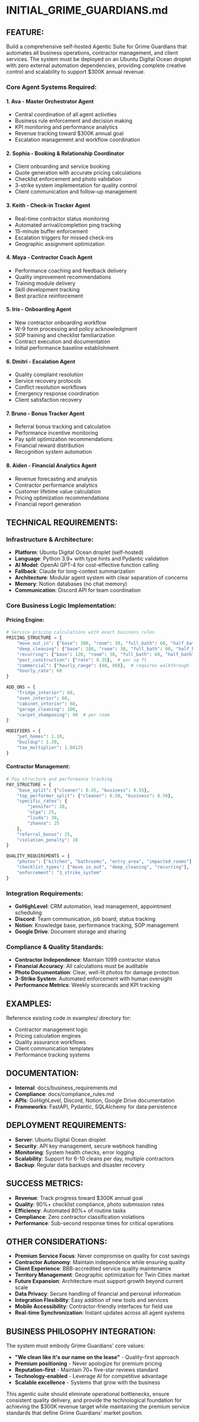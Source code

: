 # INITIAL_GRIME_GUARDIANS.md

## FEATURE:
Build a comprehensive self-hosted Agentic Suite for Grime Guardians that automates all business operations, contractor management, and client services. The system must be deployed on an Ubuntu Digital Ocean droplet with zero external automation dependencies, providing complete creative control and scalability to support $300K annual revenue.

### Core Agent Systems Required:

#### 1. **Ava - Master Orchestrator Agent**
- Central coordination of all agent activities
- Business rule enforcement and decision making
- KPI monitoring and performance analytics
- Revenue tracking toward $300K annual goal
- Escalation management and workflow coordination

#### 2. **Sophia - Booking & Relationship Coordinator**
- Client onboarding and service booking
- Quote generation with accurate pricing calculations
- Checklist enforcement and photo validation
- 3-strike system implementation for quality control
- Client communication and follow-up management

#### 3. **Keith - Check-in Tracker Agent**
- Real-time contractor status monitoring
- Automated arrival/completion ping tracking
- 15-minute buffer enforcement
- Escalation triggers for missed check-ins
- Geographic assignment optimization

#### 4. **Maya - Contractor Coach Agent**
- Performance coaching and feedback delivery
- Quality improvement recommendations
- Training module delivery
- Skill development tracking
- Best practice reinforcement

#### 5. **Iris - Onboarding Agent**
- New contractor onboarding workflow
- W-9 form processing and policy acknowledgment
- SOP training and checklist familiarization
- Contract execution and documentation
- Initial performance baseline establishment

#### 6. **Dmitri - Escalation Agent**
- Quality complaint resolution
- Service recovery protocols
- Conflict resolution workflows
- Emergency response coordination
- Client satisfaction recovery

#### 7. **Bruno - Bonus Tracker Agent**
- Referral bonus tracking and calculation
- Performance incentive monitoring
- Pay split optimization recommendations
- Financial reward distribution
- Recognition system automation

#### 8. **Aiden - Financial Analytics Agent**
- Revenue forecasting and analysis
- Contractor performance analytics
- Customer lifetime value calculation
- Pricing optimization recommendations
- Financial report generation

## TECHNICAL REQUIREMENTS:

### Infrastructure & Architecture:
- **Platform**: Ubuntu Digital Ocean droplet (self-hosted)
- **Language**: Python 3.9+ with type hints and Pydantic validation
- **AI Model**: OpenAI GPT-4 for cost-effective function calling
- **Fallback**: Claude for long-context summarization
- **Architecture**: Modular agent system with clear separation of concerns
- **Memory**: Notion databases (no chat memory)
- **Communication**: Discord API for team coordination

### Core Business Logic Implementation:

#### Pricing Engine:
```python
# Service pricing calculations with exact business rules
PRICING_STRUCTURE = {
    "move_out_in": {"base": 300, "room": 30, "full_bath": 60, "half_bath": 30},
    "deep_cleaning": {"base": 180, "room": 30, "full_bath": 60, "half_bath": 30},
    "recurring": {"base": 120, "room": 30, "full_bath": 60, "half_bath": 30},
    "post_construction": {"rate": 0.35},  # per sq ft
    "commercial": {"hourly_range": (40, 80)},  # requires walkthrough
    "hourly_rate": 60
}

ADD_ONS = {
    "fridge_interior": 60,
    "oven_interior": 60,
    "cabinet_interior": 60,
    "garage_cleaning": 100,
    "carpet_shampooing": 40  # per room
}

MODIFIERS = {
    "pet_homes": 1.10,
    "buildup": 1.20,
    "tax_multiplier": 1.08125
}
```

#### Contractor Management:
```python
# Pay structure and performance tracking
PAY_STRUCTURE = {
    "base_split": {"cleaner": 0.45, "business": 0.55},
    "top_performer_split": {"cleaner": 0.50, "business": 0.50},
    "specific_rates": {
        "jennifer": 28,
        "olga": 25,
        "liuda": 30,
        "zhanna": 25
    },
    "referral_bonus": 25,
    "violation_penalty": 10
}

QUALITY_REQUIREMENTS = {
    "photos": ["kitchen", "bathrooms", "entry_area", "impacted_rooms"],
    "checklist_types": ["move_in_out", "deep_cleaning", "recurring"],
    "enforcement": "3_strike_system"
}
```

### Integration Requirements:
- **GoHighLevel**: CRM automation, lead management, appointment scheduling
- **Discord**: Team communication, job board, status tracking
- **Notion**: Knowledge base, performance tracking, SOP management
- **Google Drive**: Document storage and sharing

### Compliance & Quality Standards:
- **Contractor Independence**: Maintain 1099 contractor status
- **Financial Accuracy**: All calculations must be auditable
- **Photo Documentation**: Clear, well-lit photos for damage protection
- **3-Strike System**: Automated enforcement with human oversight
- **Performance Metrics**: Weekly scorecards and KPI tracking

## EXAMPLES:
Reference existing code in examples/ directory for:
- Contractor management logic
- Pricing calculation engines
- Quality assurance workflows
- Client communication templates
- Performance tracking systems

## DOCUMENTATION:
- **Internal**: docs/business_requirements.md
- **Compliance**: docs/compliance_rules.md
- **APIs**: GoHighLevel, Discord, Notion, Google Drive documentation
- **Frameworks**: FastAPI, Pydantic, SQLAlchemy for data persistence

## DEPLOYMENT REQUIREMENTS:
- **Server**: Ubuntu Digital Ocean droplet
- **Security**: API key management, secure webhook handling
- **Monitoring**: System health checks, error logging
- **Scalability**: Support for 6-10 cleans per day, multiple contractors
- **Backup**: Regular data backups and disaster recovery

## SUCCESS METRICS:
- **Revenue**: Track progress toward $300K annual goal
- **Quality**: 90%+ checklist compliance, photo submission rates
- **Efficiency**: Automated 80%+ of routine tasks
- **Compliance**: Zero contractor classification violations
- **Performance**: Sub-second response times for critical operations

## OTHER CONSIDERATIONS:
- **Premium Service Focus**: Never compromise on quality for cost savings
- **Contractor Autonomy**: Maintain independence while ensuring quality
- **Client Experience**: BBB-accredited service quality maintenance
- **Territory Management**: Geographic optimization for Twin Cities market
- **Future Expansion**: Architecture must support growth beyond current scale
- **Data Privacy**: Secure handling of financial and personal information
- **Integration Flexibility**: Easy addition of new tools and services
- **Mobile Accessibility**: Contractor-friendly interfaces for field use
- **Real-time Synchronization**: Instant updates across all agent systems

## BUSINESS PHILOSOPHY INTEGRATION:
The system must embody Grime Guardians' core values:
- **"We clean like it's our name on the lease"** - Quality-first approach
- **Premium positioning** - Never apologize for premium pricing
- **Reputation-first** - Maintain 70+ five-star reviews standard
- **Technology-enabled** - Leverage AI for competitive advantage
- **Scalable excellence** - Systems that grow with the business

This agentic suite should eliminate operational bottlenecks, ensure consistent quality delivery, and provide the technological foundation for achieving the $300K revenue target while maintaining the premium service standards that define Grime Guardians' market position.